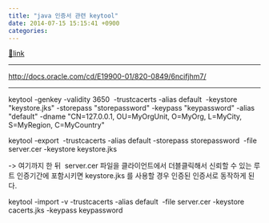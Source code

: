 ```yaml
---
title: "java 인증서 관련 keytool"
date: 2014-07-15 15:15:41 +0900
categories: 
---
```

[🔗link](http://www.mins01.com/mh/tech/read/892)
***


http://docs.oracle.com/cd/E19900-01/820-0849/6ncifjhm7/  
  
  


- - - - - -

keytool -genkey -validity 3650  -trustcacerts -alias default  -keystore "keystore.jks" -storepass "storepassword" -keypass "keypassword" -alias "default" -dname "CN=127.0.0.1, OU=MyOrgUnit, O=MyOrg, L=MyCity, S=MyRegion, C=MyCountry"

  
  


keytool -export  -trustcacerts -alias default -storepass storepassword  -file server.cer -keystore keystore.jks

-&gt; 여기까지 한 뒤  server.cer 파일을 클라이언트에서 더블클릭해서 신뢰할 수 있는 루트 인증기간에 포함시키면 keystore.jks 를 사용할 경우 인증된 인증서로 동작하게 된다.

  


keytool -import -v -trustcacerts -alias default  -file server.cer -keystore cacerts.jks -keypass keypassword




